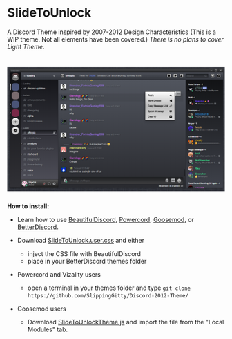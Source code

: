# SlideToUnlock 
A Discord Theme inspired by 2007-2012 Design Characteristics (This is a WIP theme. Not all elements have been covered.)
*There is no plans to cover Light Theme.*

# ![screenshot](https://raw.githubusercontent.com/SlippingGitty/Discord-2012-Theme/main/screenshots/screenshot%20update.png)

**How to install:**

* Learn how to use [BeautifulDiscord](https://github.com/leovoel/BeautifulDiscord), [Powercord](https://github.com/powercord-org/powercord), [Goosemod](https://goosemod.com/), or [BetterDiscord](https://github.com/rauenzi/BetterDiscordApp).

* Download [SlideToUnlock.user.css](https://raw.githubusercontent.com/SlippingGitty/Discord-2012-Theme/main/SlideToUnlock.user.css) and either
  * inject the CSS file with BeautifulDiscord
  * place in your BetterDiscord themes folder
* Powercord and Vizality users
  * open a terminal in your themes folder and type `git clone https://github.com/SlippingGitty/Discord-2012-Theme/`
* Goosemod users
  * Download [SlideToUnlockTheme.js](https://raw.githubusercontent.com/SlippingGitty/Discord-2012-Theme/main/SlideToUnlockTheme.js) and import the file from the "Local Modules" tab.
